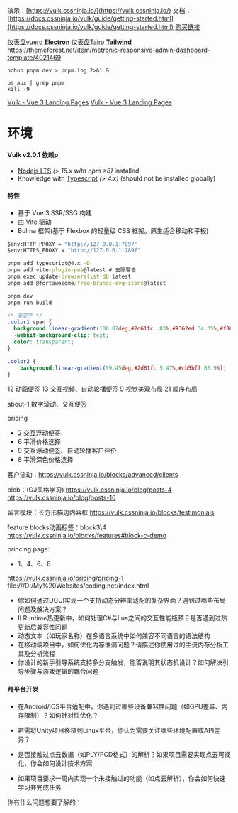 演示：[https://vulk.cssninja.io/](https://vulk.cssninja.io/)
文档：[https://docs.cssninja.io/vulk/guide/getting-started.html](https://docs.cssninja.io/vulk/guide/getting-started.html)
[购买链接](https://themeforest.net/item/vulk-multipurpose-vue-3-ssr-sass-landing-pages-ui-kit/36586175?utm_medium=demo&utm_source=buy_vulk&_gl=1*1dgqkng*_gcl_au*MjAwNjI2NDgzMi4xNzQyODEyNDQ3*FPAU*MjAwNjI2NDgzMi4xNzQyODEyNDQ3*_ga*MTUwMDcwOTIyNS4xNzQyODEyNDQ3*_ga_8YBG6FVEMD*MTc0MjgxNTY4Mi4yLjEuMTc0MjgxNzEyMS4wLjAuMA..*_fplc*R2xrJTJCJTJCMFV5cnkzVXlYMEY0WE9oSEY5ZlhoOFVWOEJ2TDhPMTgxNWsxMFYwTWp2ZG9weW5xeSUyRllxNXVzaU9JYVQ2WFlhU2lJQWZ2bVFNbWtsRXU2ZzVBeSUyRnM0VW9FemJUMU9lUmZHOGslMkZVaWNQT2g3a2lDQldWSyUyRm5Xa3JnJTNEJTNE)

[仪表盘vuero **Electron**](https://themeforest.net/item/vuero-vuejs-3-admin-and-webapp-ui-kit/31053035?s_rank=5)
[仪表盘Tairo **Tailwind**](https://themeforest.net/item/tairo-multipurpose-nuxt-tailwind-css-dashboard-system/45383013?s_rank=2)
https://themeforest.net/item/metronic-responsive-admin-dashboard-template/4021469

```shell
nohup pnpm dev > pnpm.log 2>&1 &

ps aux | grep pnpm
kill -9 
```

[Vulk - Vue 3 Landing Pages](https://vulk.cssninja.io/subpages/help)
[Vulk - Vue 3 Landing Pages](https://vulk.cssninja.io/subpages/help/category/article/managing-tasks)
# 环境

#### Vulk v2.0.1 依赖p
- [Nodejs LTS](https://nodejs.org/en/) _(> 16.x with npm >8)_ installed
- Knowledge with [Typescript](https://github.com/microsoft/typescript) _(> 4.x)_ (should not be installed globally)

#### 特性
- 基于 Vue 3 SSR/SSG 构建
- 由 Vite 驱动
- Bulma 框架(基于 Flexbox 的轻量级 CSS 框架。原生适合移动和平板)

```cmd
$env:HTTP_PROXY = "http://127.0.0.1:7897"
$env:HTTPS_PROXY = "http://127.0.0.1:7897"
```

```cmd
pnpm add typescript@4.x -D
pnpm add vite-plugin-pwa@latest # 去除警告
pnpm exec update-browserslist-db latest
pnpm add @fortawesome/free-brands-svg-icons@latest
```

```cmd
pnpm dev
pnpm run build
```

```css
/* 渐变字 */
.color1 span {
  background:linear-gradient(100.07deg,#2d61fc .83%,#9362ed 34.35%,#f06195 73.39%,#fca1ad 102.87%);
  -webkit-background-clip: text;
  color: transparent;
}

.color2 {
	background:linear-gradient(99.45deg,#2d61fc 5.47%,#cb5bff 88.9%);
}
```

12 动画便签
13 交互视频、自动轮播便签
9 视觉美观布局
21 顺序布局

about-1 数字滚动、交互便签


pricing
- 2 交互浮动便签
- 6 平滑价格选择
- 9 交互浮动便签、自动轮播客户评价
- 8 平滑深色价格选择

客户流动：https://vulk.cssninja.io/blocks/advanced/clients

blob：(OJ风格学习)
https://vulk.cssninja.io/blog/posts-4
https://vulk.cssninja.io/blog/posts-10


留言模块：长方形描边内容框
https://vulk.cssninja.io/blocks/testimonials

feature blocks动画标签：block3\4  https://vulk.cssninja.io/blocks/features#block-c-demo


princing page:
- 1、4、6、8

https://vulk.cssninja.io/pricing/pricing-1
file:///D:/My%20Websites/coding.net/index.html

- 你如何通过UGUI实现一个支持动态分辨率适配的复杂界面？遇到过哪些布局问题及解决方案？
- ILRuntime热更新中，如何处理C#与Lua之间的交互性能瓶颈？是否遇到过热更新后兼容性问题
- 动态文本（如玩家名称）在多语言系统中如何兼容不同语言的语法结构
- 在移动端项目中，如何优化内存泄漏问题？请描述你使用过的主流内存分析工具及分析流程
- 你设计的新手引导系统支持多分支触发，能否说明其状态机设计？如何解决引导步骤与游戏逻辑的耦合问题


#### **跨平台开发**
- 在Android/iOS平台适配中，你遇到过哪些设备兼容性问题（如GPU差异、内存限制）？如何针对性优化？
- 若需将Unity项目移植到Linux平台，你认为需要关注哪些环境配置或API差异？

- 是否接触过点云数据（如PLY/PCD格式）的解析？如果项目需要实现点云可视化，你会如何设计技术方案
- 如果项目要求一周内实现一个未接触过的功能（如点云解析），你会如何快速学习并完成任务


你有什么问题想要了解的：
